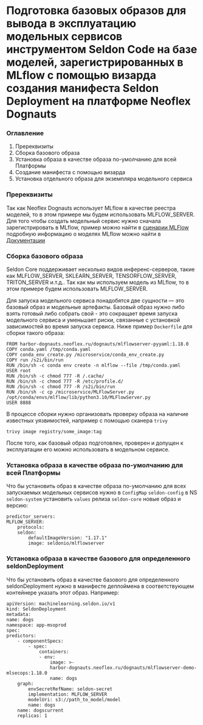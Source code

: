 # Подготовка базовых образов для вывода в эксплуатацию модельных сервисов инструментом Seldon Code на базе моделей, зарегистрированных в MLflow с помощью визарда создания манифеста Seldon Deployment на платформе Neoflex Dognauts

### Оглавление

1. Пререквизиты
1. Сборка базового образа
1. Установка образа в качестве образа по-умолчанию для всей Платформы
1. Создание манифеста с помощью визарда
1. Установка отдельного образа для экземпляра модельного сервиса


### Пререквизиты
Так как Neoflex Dognauts использует MLflow в качестве реестра моделей, то в этом примере мы будем использовать MLFLOW_SERVER. Для того чтобы создать модельный сервис нужно сначала зарегистрировать в MLflow, пример можно найти в [сценарии MLFlow](0_MLflow.md) подробную информацию о моделях MLflow можно найти в [Документации](https://mlflow.org/docs/2.8.0/models.html)

### Сборка базового образа
Seldon Core поддерживает несколько видов инференс-серверов, такие как MLFLOW_SERVER, SKLEARN_SERVER, TENSORFLOW_SERVER, TRITON_SERVER и.т.д.. Так как мы используем модель из MLflow, то в этом примере будем использовать MLFLOW_SERVER.

Для запуска модельного сервиса понадобятся две сущности — это базовый образ и модельные артефакты. Базовый образ нужно либо взять готовый либо собрать свой - это сокращает время запуска модельного сервиса и уменьшает риски, связанные с установкой зависимостей во время запуска сервиса. Ниже пример `Dockerfile` для сборки такого образа:


    FROM harbor-dognauts.neoflex.ru/dognauts/mlflowserver-pyyaml:1.18.0
    COPY conda.yaml /tmp/conda.yaml
    COPY conda_env_create.py /microservice/conda_env_create.py 
    COPY run /s2i/bin/run 
    RUN /bin/sh -c conda env create -n mlflow --file /tmp/conda.yaml 
    USER root
    RUN /bin/sh -c chmod 777 -R /.cache/ 
    RUN /bin/sh -c chmod 777 -R /etc/profile.d/ 
    RUN /bin/sh -c chmod 777 -R /s2i/bin/run 
    RUN /bin/sh -c cp /microservice/MLFlowServer.py /opt/conda/envs/mlflow/lib/python3.10/MLFlowServer.py 
    USER 8888


В процессе сборки нужно организовать проверку образа на наличие известных уязвимостей, например с помощью сканера `trivy`


    trivy image registry/some_image:tag


После того, как базовый образ подготовлен, проверен и допущен к эксплуатации его можно использовать в модельном сервисе.

### Установка образа в качестве образа по-умолчанию для всей Платформы

Что бы установить образ в качестве образа по-умолчанию для всех запускаемых модельных сервисов нужно в `ConfigMap` `seldon-config` в NS `seldon-system` установить `values` релиза `seldon-core` новые образ и версию:

    predictor_servers:
    MLFLOW_SERVER:
        protocols:
        seldon:
            defaultImageVersion: "1.17.1"
            image: seldonio/mlflowserver


### Установка образа в качестве базового для определенного seldonDeployment

Что бы установить образ в качестве базового для определенного seldonDeployment нужно в манифесте деплоймена в соответствующем контейнере указать этот образ. Например:

    apiVersion: machinelearning.seldon.io/v1
    kind: SeldonDeployment
    metadata:
    name: dogs
    namespace: app-msoprod
    spec:
    predictors:
        - componentSpecs:
            - spec:
                containers:
                - env:
                    image: >-
                    harbor-dognauts.neoflex.ru/dognauts/mlflowserver-demo-mlsecops:1.18.0
                    name: dogs
        graph:
            envSecretRefName: seldon-secret
            implementation: MLFLOW_SERVER
            modelUri: s3://path_to_model/model
            name: dogs
        name: dogscurrent
        replicas: 1

